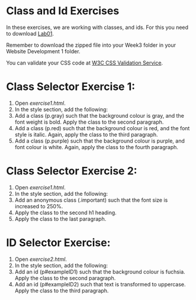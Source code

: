 
# Class and Id Exercises

In these exercises, we are working with classes, and ids. For this you need to download [Lab01](archives/Lab01.zip). 

Remember to download the zipped file into your Week3 folder in your Website Development 1 folder.

You can validate your CSS code at <a href="http://jigsaw.w3.org/css-validator" target="_blank">W3C CSS Validation Service</a>.

# Class Selector Exercise 1:

1. Open *exercise1.html*.
2. In the style section, add the following: 
  1.  Add a class (p.gray) such that the background colour is gray, and the font weight is bold. Apply the class to the second paragraph.
  2.  Add a class (p.red) such that the background colour is red, and the font style is italic. Again, apply the class to the third paragraph.
  3.  Add a class (p.purple) such that the background colour is purple, and font colour is white. Again, apply the class to the fourth paragraph.

# Class Selector Exercise 2:

1.	Open *exercise1.html*.
2.	In the style section, add the following:
  1.  Add an anonymous class (.important) such that the font size is increased to 250%.
  2.  Apply the class to the second h1 heading.
  3.  Apply the class to the last paragraph.


# ID Selector Exercise:

1.	Open *exercise2.html*.
2.	In the style section, add the following:
 1.  Add an id (p#exampleID1) such that the background colour is fuchsia. Apply the class to the second paragraph.
 2.  Add an id (p#exampleID2) such that text is transformed to uppercase. Apply the class to the third paragraph.
